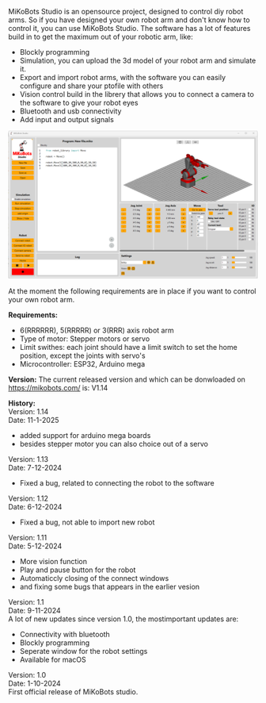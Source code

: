 MiKoBots Studio is an opensource project, designed to control diy robot arms. So if you have designed your own robot arm and don't know how to control it, you can use MiKoBots Studio. The software has a lot of features build in to get the maximum out of your robotic arm, like:

* Blockly programming
* Simulation, you can upload the 3d model of your robot arm and simulate it.
* Export and import robot arms, with the software you can easily configure and share your ptofile with others
* Vision control build in the librery that allows you to connect a camera to the software to give your robot eyes
* Bluetooth and usb connectivity
* Add input and output signals

![MiKoBots Studio](MiKoBots_Studio/assets/images/MiKoBots_studio.png "MiKoBots Studio")

At the moment the following requirements are in place if you want to control your own robot arm.

**Requirements:**
* 6(RRRRRR), 5(RRRRR) or 3(RRR) axis robot arm 
* Type of motor: Stepper motors or servo
* Limit swithes: each joint should have a limit switch to set the home position, except the joints with servo's
* Microcontroller: ESP32, Arduino mega

**Version:**
The current released version and which can be donwloaded on https://mikobots.com/ is: V1.14



**History:**<br>
Version: 1.14<br>
Date: 11-1-2025<br>
* added support for arduino mega boards
* besides stepper motor you can also choice out of a servo


Version: 1.13<br>
Date: 7-12-2024<br>
* Fixed a bug, related to connecting the robot to the software

Version: 1.12<br>
Date: 6-12-2024<br>
* Fixed a bug, not able to import new robot

Version: 1.11<br>
Date: 5-12-2024<br>
* More vision function
* Play and pause button for the robot
* Automaticcly closing of the connect windows
* and fixing some bugs that appears in the earlier vesion

Version: 1.1<br>
Date: 9-11-2024<br>
A lot of new updates since version 1.0, the mostimportant updates are:
* Connectivity with bluetooth
* Blockly programming 
* Seperate window for the robot settings
* Available for macOS

Version: 1.0<br>
Date: 1-10-2024<br>
First official release of MiKoBots studio.
